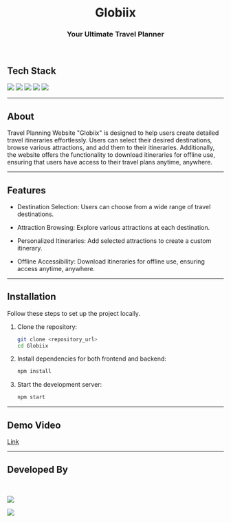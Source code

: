 <h1 align="center">Globiix</h1>
<h3 align="center">Your Ultimate Travel Planner</h3>


<br>
<h2><strong>Tech Stack</h2></strong>
  
[![](https://img.shields.io/badge/Made_with-CSS-green?style=for-the-badge&logo=css3)](https://developer.mozilla.org/en-US/docs/Web/CSS)
[![](https://img.shields.io/badge/Made_with-React-green?style=for-the-badge&logo=react)](https://reactjs.org/)
[![](https://img.shields.io/badge/Made_with-Express-green?style=for-the-badge&logo=express)](https://expressjs.com/)
[![](https://img.shields.io/badge/Made_with-MongoDB-green?style=for-the-badge&logo=mongodb)](https://www.mongodb.com/)
[![](https://img.shields.io/badge/Made_with-Apify-green?style=for-the-badge&logo=apify)](https://apify.com/)


</div>



---
<h2><strong>About</h2></strong>

<p>Travel Planning Website "Globiix" is designed to help users create detailed travel itineraries effortlessly. Users can select their desired destinations, browse various attractions, and add them to their itineraries. Additionally, the website offers the functionality to download itineraries for offline use, ensuring that users have access to their travel plans anytime, anywhere.
  </p>


---

<h2><strong>Features</h2></strong>

* Destination Selection: Users can choose from a wide range of travel destinations.

* Attraction Browsing: Explore various attractions at each destination.

* Personalized Itineraries: Add selected attractions to create a custom itinerary.

* Offline Accessibility: Download itineraries for offline use, ensuring access anytime, anywhere.



---

## Installation

Follow these steps to set up the project locally.

1. Clone the repository:
   ```bash
   git clone <repository_url>
   cd Globiix

2. Install dependencies for both frontend and backend:
   ```bash
   npm install

3. Start the development server:
   ```bash
   npm start

---
## Demo Video 
[Link]()


---
 
<h2 align="left"><b>Developed By</b></h2><br>


[![](https://img.shields.io/badge/LinkedIn-Ritika_Nankar-blue?style=for-the-badge&logo=linkedin)](https://www.linkedin.com/in/ritika-nankar-739430210/)

[![](https://img.shields.io/badge/LinkedIn-Adi_Awaskar-blue?style=for-the-badge&logo=linkedin)](https://www.linkedin.com/in/adi-awaskar-b11baa26a/)
